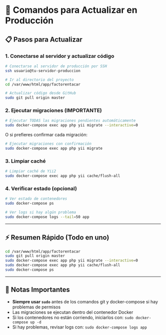 # 🚀 Comandos para Actualizar en Producción

## 📋 Pasos para Actualizar

### 1. Conectarse al servidor y actualizar código
```bash
# Conectarse al servidor de producción por SSH
ssh usuario@tu-servidor-produccion

# Ir al directorio del proyecto
cd /var/www/html/app/factorentacar

# Actualizar código desde GitHub
sudo git pull origin master
```

### 2. Ejecutar migraciones (IMPORTANTE)
```bash
# Ejecutar TODAS las migraciones pendientes automáticamente
sudo docker-compose exec app php yii migrate --interactive=0
```

O si prefieres confirmar cada migración:
```bash
# Ejecutar migraciones con confirmación
sudo docker-compose exec app php yii migrate
```

### 3. Limpiar caché
```bash
# Limpiar caché de Yii2
sudo docker-compose exec app php yii cache/flush-all
```

### 4. Verificar estado (opcional)
```bash
# Ver estado de contenedores
sudo docker-compose ps

# Ver logs si hay algún problema
sudo docker-compose logs --tail=50 app
```

---

## ⚡ Resumen Rápido (Todo en uno)
```bash
cd /var/www/html/app/factorentacar
sudo git pull origin master
sudo docker-compose exec app php yii migrate --interactive=0
sudo docker-compose exec app php yii cache/flush-all
sudo docker-compose ps
```

---

## 📝 Notas Importantes

- **Siempre usar `sudo`** antes de los comandos git y docker-compose si hay problemas de permisos
- Las migraciones se ejecutan dentro del contenedor Docker
- Si los contenedores no están corriendo, iniciarlos con: `sudo docker-compose up -d`
- Si hay problemas, revisar logs con: `sudo docker-compose logs app`

